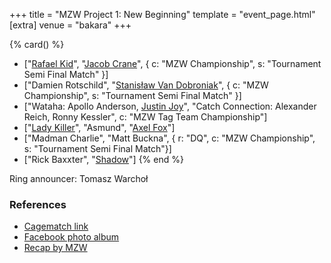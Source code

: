 +++
title = "MZW Project 1: New Beginning"
template = "event_page.html"
[extra]
venue = "bakara"
+++

{% card() %}
- ["[Rafael Kid](@/w/rafael-kid.md)", "[Jacob Crane](@/w/jacob-crane.md)", { c: "MZW Championship", s: "Tournament Semi Final Match" }]
- ["Damien Rotschild", "[Stanisław Van Dobroniak](@/w/stanislaw-van-dobroniak.md)", { c: "MZW Championship", s: "Tournament Semi Final Match" }]
- ["Wataha: Apollo Anderson, [Justin Joy](@/w/justin-joy.md)", "Catch Connection: Alexander Reich, Ronny Kessler", c: "MZW Tag Team Championship"]
- ["[Lady Killer](@/w/boro.md)", "Asmund", "[Axel Fox](@/w/axel-fox.md)"]
- ["Madman Charlie", "Matt Buckna", { r: "DQ", c: "MZW Championship", s: "Tournament Semi Final Match"}]
- ["Rick Baxxter", "[Shadow](@/w/shadow.md)"]
{% end %}

Ring announcer: Tomasz Warchoł

### References

* [Cagematch link](https://www.cagematch.net/?id=1&nr=322460)
* [Facebook photo album](https://www.facebook.com/media/set/?set=a.1436496766494545&type=3)
* [Recap by MZW](https://youtu.be/2pkg3X3kyY0)
